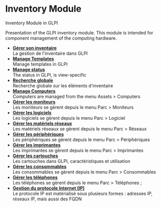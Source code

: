 Inventory Module
================

Inventory Module in GLPI

Presentation of the GLPI inventory module. This module is intended for
component management of the computing hardware.

-   **[Gérer son inventaire](../glpi/inventory_use.html)**\
     La gestion de l'inventaire dans GLPI
-   **[Manage Templates](../glpi/template.html)**\
     Manage templates in GLPI
-   **[Manage status](../glpi/inventory_state.html)**\
     The status in GLPI, is view-specific
-   **[Recherche globale](../glpi/inventory_global.html)**\
     Recherche globale sur les éléments d'inventaire
-   **[Manage Computers](../glpi/inventory_computer.html)**\
     Computers are managed from the menu Assets \> Computers
-   **[Gérer les moniteurs](../glpi/inventory_monitor.html)**\
     Les moniteurs se gèrent depuis le menu Parc \> Moniteurs
-   **[Gérer les logiciels](../glpi/inventory_software.html)**\
     Les logiciels se gèrent depuis le menu Parc \> Logiciel
-   **[Gérer les matériels
    réseaux](../glpi/inventory_networking.html)**\
     Les matériels réseaux se gèrent depuis le menu Parc \> Réseaux
-   **[Gérer les périphériques](../glpi/inventory_peripheral.html)**\
     Les périphériques se gèrent depuis le menu Parc \> Périphériques
-   **[Gérer les imprimantes](../glpi/inventory_printer.html)**\
     Les imprimantes se gèrent depuis le menu Parc \> Imprimantes
-   **[Gérer les cartouches](../glpi/inventory_cartridge.html)**\
     Les cartouches dans GLPI, caractéristiques et utilisation
-   **[Gérer les consommables](../glpi/inventory_consumable.html)**\
     Les consommables se gèrent depuis le menu Parc \> Consommables
-   **[Gérer les téléphones](../glpi/inventory_phone.html)**\
     Les téléphones se gèrent depuis le menu Parc \> Téléphones ;
-   **[Gestion du protocole Internet (IP)](../glpi/inventory_ip.html)**\
     Le protocole IP est matérialisé sous plusieurs formes : adresses
    IP, réseaux IP, mais aussi des FQDN

